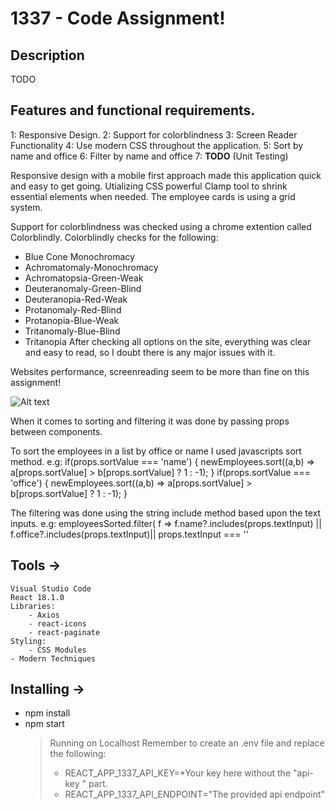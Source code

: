 # 1337 - Code Assignment!

## Description

TODO

## Features and functional requirements.

1: Responsive Design.
2: Support for colorblindness
3: Screen Reader Functionality
4: Use modern CSS throughout the application.
5: Sort by name and office
6: Filter by name and office
7: ****TODO**** (Unit Testing)

Responsive design with a mobile first approach made this application quick and easy to get going. 
Utializing CSS powerful Clamp tool to shrink essential elements when needed.
The employee cards is using a grid system.

Support for colorblindness was checked using a chrome extention called Colorblindly.
Colorblindly checks for the following:
   - Blue Cone Monochromacy
   - Achromatomaly-Monochromacy
   - Achromatopsia-Green-Weak
   - Deuteranomaly-Green-Blind
   - Deuteranopia-Red-Weak
   - Protanomaly-Red-Blind
   - Protanopia-Blue-Weak
   - Tritanomaly-Blue-Blind
   - Tritanopia
After checking all options on the site, everything was clear and easy to read, so I doubt there is any
major issues with it.

Websites performance, screenreading seem to be more than fine on this assignment!

![Alt text](https://gyazo.com/1bf160ae4a72be035b7ff502f55269c6)

When it comes to sorting and filtering it was done by passing props between components.

To sort the employees in a list by office or name I used javascripts sort method.
    e.g:
       if(props.sortValue === 'name') {
            newEmployees.sort((a,b) => a[props.sortValue] > b[props.sortValue] ? 1 : -1);
        }
       if(props.sortValue === 'office') {
             newEmployees.sort((a,b) => a[props.sortValue] > b[props.sortValue] ? 1 : -1);
        }
        
 The filtering was done using the string include method based upon the text inputs.
    e.g:
      employeesSorted.filter(
          f => f.name?.includes(props.textInput) || 
          f.office?.includes(props.textInput)|| 
          props.textInput === ''
 
## Tools ->
	Visual Studio Code
	React 18.1.0
	Libraries: 
		- Axios
		- react-icons
		- react-paginate 
	Styling:
		- CSS Modules
    - Modern Techniques

## Installing ->
- npm install
- npm start
	> Running on Localhost
	> Remember to create an .env file and replace the following:
	>- REACT_APP_1337_API_KEY=*Your key here without the "api-key " part.
	>- REACT_APP_1337_API_ENDPOINT="The provided api endpoint"
